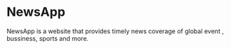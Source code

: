 # NewsApp
 NewsApp is a website that provides timely news coverage of global event , bussiness, sports and more.
